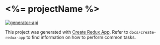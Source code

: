 # <%= projectName %>
[![generator-api](https://img.shields.io/badge/built%20with-generator--create-redux-app.svg)](https://github.com/delvallejonatan/generator-create-redux-app)

This project was generated with [Create Redux App](https://github.com/delvallejonatan/create-redux-app). Refer to `docs/create-redux-app` to find information on how to perform common tasks.
